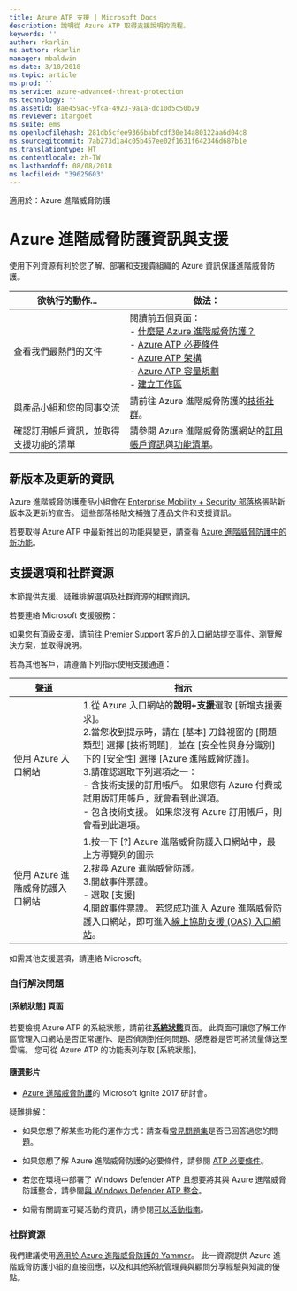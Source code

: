 ```yaml
---
title: Azure ATP 支援 | Microsoft Docs
description: 說明從 Azure ATP 取得支援說明的流程。
keywords: ''
author: rkarlin
ms.author: rkarlin
manager: mbaldwin
ms.date: 3/18/2018
ms.topic: article
ms.prod: ''
ms.service: azure-advanced-threat-protection
ms.technology: ''
ms.assetid: 8ae459ac-9fca-4923-9a1a-dc10d5c50b29
ms.reviewer: itargoet
ms.suite: ems
ms.openlocfilehash: 281db5cfee9366babfcdf30e14a80122aa6d04c8
ms.sourcegitcommit: 7ab273d1a4c05b457ee02f1631f642346d687b1e
ms.translationtype: HT
ms.contentlocale: zh-TW
ms.lasthandoff: 08/08/2018
ms.locfileid: "39625603"
---
```

適用於：Azure 進階威脅防護


# <a name="azure-advanced-threat-protection-information-and-support"></a>Azure 進階威脅防護資訊與支援 


使用下列資源有利於您了解、部署和支援貴組織的 Azure 資訊保護進階威脅防護。

|欲執行的動作...|做法：|
|----|----|
|查看我們最熱門的文件|閱讀前五個頁面：<br>- [什麼是 Azure 進階威脅防護？](what-is-atp.md)<br>- [Azure ATP 必要條件](atp-prerequisites.md)<br>- [Azure ATP 架構](atp-architecture.md)<br>- [Azure ATP 容量規劃](atp-capacity-planning.md)<br>- [建立工作區](install-atp-step1.md)|
|與產品小組和您的同事交流|請前往 Azure 進階威脅防護的[技術社群](https://techcommunity.microsoft.com/t5/Azure-Advanced-Threat-Protection/bd-p/AzureAdvancedThreatProtection)。|
|確認訂用帳戶資訊，並取得支援功能的清單|請參閱 Azure 進階威脅防護網站的[訂用帳戶資訊](https://www.microsoft.com/cloud-platform/azure-information-protection-pricing)與[功能清單](https://www.microsoft.com/cloud-platform/azure-information-protection-features)。|

## <a name="information-about-new-releases-and-updates"></a>新版本及更新的資訊

Azure 進階威脅防護產品小組會在 [Enterprise Mobility + Security 部落格](https://cloudblogs.microsoft.com/enterprisemobility/author/microsoft-advanced-threat-analytics-team/)張貼新版本及更新的宣告。
這些部落格貼文補強了產品文件和支援資訊。

若要取得 Azure ATP 中最新推出的功能與變更，請查看 [Azure 進階威脅防護中的新功能](atp-whats-new.md)。

## <a name="support-options-and-community-resources"></a>支援選項和社群資源

本節提供支援、疑難排解選項及社群資源的相關資訊。

若要連絡 Microsoft 支援服務：

如果您有頂級支援，請前往 [Premier Support 客戶的入口網站](https://premier.microsoft.com/)提交事件、瀏覽解決方案，並取得說明。

若為其他客戶，請遵循下列指示使用支援通道：

| 聲道|指示|
|------|-----|
|使用 Azure 入口網站|1.從 Azure 入口網站的**說明+支援**選取 [新增支援要求]。 <br>2.當您收到提示時，請在 [基本] 刀鋒視窗的 [問題類型] 選擇 [技術問題]，並在 [安全性與身分識別] 下的 [安全性] 選擇 [Azure 進階威脅防護]。 <br>3.請確認選取下列選項之一：<br>- 含技術支援的訂用帳戶。 如果您有 Azure 付費或試用版訂用帳戶，就會看到此選項。<br>- 包含技術支援。 如果您沒有 Azure 訂用帳戶，則會看到此選項。|
|使用 Azure 進階威脅防護入口網站| 1.按一下 [?] Azure 進階威脅防護入口網站中，最上方導覽列的圖示<br>2.搜尋 Azure 進階威脅防護。<br>3.開啟事件票證。<br>- 選取 [支援]<br>4.開啟事件票證。 若您成功進入 Azure 進階威脅防護入口網站，即可進入[線上協助支援 (OAS) 入口網站](https://support.microsoft.com/assistedsupportproducts)。 |

如需其他支援選項，請連絡 Microsoft。

### <a name="self-help"></a>自行解決問題

#### <a name="system-status-page"></a>[系統狀態] 頁面 

若要檢視 Azure ATP 的系統狀態，請前往[**系統狀態**](https://health.atp.azure.com/)頁面。 此頁面可讓您了解工作區管理入口網站是否正常運作、是否偵測到任何問題、感應器是否可將流量傳送至雲端。 您可從 Azure ATP 的功能表列存取 [系統狀態]。

#### <a name="on-demand-videos"></a>隨選影片

- [Azure 進階威脅防護](https://myignite.microsoft.com/sessions/53476?source=sessions)的 Microsoft Ignite 2017 研討會。

疑難排解：

- 如果您想了解某些功能的運作方式：請查看[常見問題集](atp-technical-faq.md)是否已回答過您的問題。

- 如果您想了解 Azure 進階威脅防護的必要條件，請參閱 [ATP 必要條件](atp-prerequisites.md)。

- 若您在環境中部署了 Windows Defender ATP 且想要將其與 Azure 進階威脅防護整合，請參閱[與 Windows Defender ATP 整合](integrate-wd-atp.md)。

- 如需有關調查可疑活動的資訊，請參閱[可以活動指南](suspicious-activity-guide.md)。

### <a name="community-resources"></a>社群資源

我們建議使用[適用於 Azure 進階威脅防護的 Yammer](https://www.yammer.com/AskIPTeam)。 此一資源提供 Azure 進階威脅防護小組的直接回應，以及和其他系統管理員與顧問分享經驗與知識的優點。
